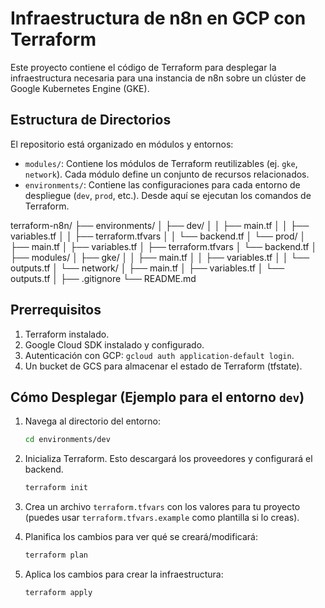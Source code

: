 # Infraestructura de n8n en GCP con Terraform

Este proyecto contiene el código de Terraform para desplegar la infraestructura necesaria para una instancia de n8n sobre un clúster de Google Kubernetes Engine (GKE).

## Estructura de Directorios

El repositorio está organizado en módulos y entornos:

-   `modules/`: Contiene los módulos de Terraform reutilizables (ej. `gke`, `network`). Cada módulo define un conjunto de recursos relacionados.
-   `environments/`: Contiene las configuraciones para cada entorno de despliegue (`dev`, `prod`, etc.). Desde aquí se ejecutan los comandos de Terraform.

terraform-n8n/
├── environments/
│   ├── dev/
│   │   ├── main.tf
│   │   ├── variables.tf
│   │   ├── terraform.tfvars
│   │   └── backend.tf
│   └── prod/
│       ├── main.tf
│       ├── variables.tf
│       ├── terraform.tfvars
│       └── backend.tf
│
├── modules/
│   ├── gke/
│   │   ├── main.tf
│   │   ├── variables.tf
│   │   └── outputs.tf
│   └── network/
│       ├── main.tf
│       ├── variables.tf
│       └── outputs.tf
│
├── .gitignore
└── README.md



## Prerrequisitos

1.  Terraform instalado.
2.  Google Cloud SDK instalado y configurado.
3.  Autenticación con GCP: `gcloud auth application-default login`.
4.  Un bucket de GCS para almacenar el estado de Terraform (tfstate).

## Cómo Desplegar (Ejemplo para el entorno `dev`)

1.  Navega al directorio del entorno:
    ```sh
    cd environments/dev
    ```
2.  Inicializa Terraform. Esto descargará los proveedores y configurará el backend.
    ```sh
    terraform init
    ```
3.  Crea un archivo `terraform.tfvars` con los valores para tu proyecto (puedes usar `terraform.tfvars.example` como plantilla si lo creas).

4.  Planifica los cambios para ver qué se creará/modificará:
    ```sh
    terraform plan
    ```

5.  Aplica los cambios para crear la infraestructura:
    ```sh
    terraform apply
    ```